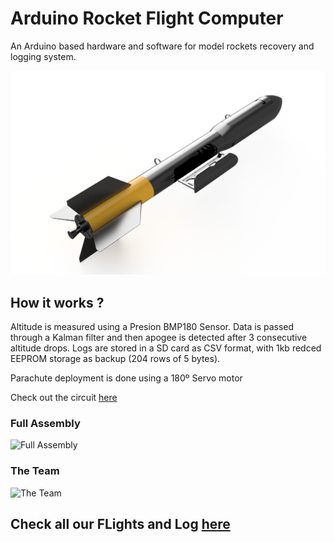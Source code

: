 # Arduino Rocket Flight Computer
An Arduino based hardware and software for model rockets recovery and logging system.

![Model 1](/renders/v2.png)

## How it works ?
Altitude is measured using a Presion BMP180 Sensor. Data is passed through a Kalman filter and then apogee is detected after 3 consecutive altitude drops.
Logs are stored in a SD card as CSV format, with 1kb redced EEPROM storage as backup (204 rows of 5 bytes).

Parachute deployment is done using a 180º Servo motor

Check out the circuit [here](/schematics/protoboard.png) 

### Full Assembly
![Full Assembly](https://github.com/laureano-arcanio/arduino-rocket-computer/blob/main/images/full_assembly_2.jpg)

### The Team
![The Team](https://github.com/laureano-arcanio/arduino-rocket-computer/blob/main/images/rocket_team.JPG.jpeg)

## Check all our FLights and Log [here](https://github.com/laureano-arcanio/arduino-rocket-computer/blob/main/LOGS.md)
